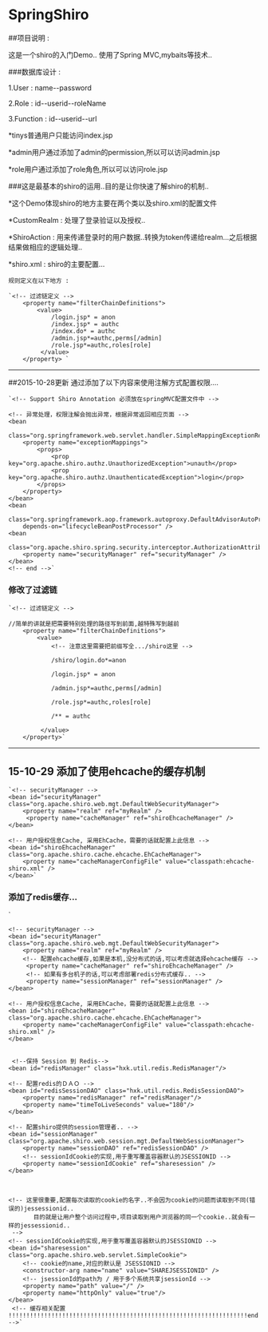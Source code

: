 # SpringShiro

##项目说明 :  

这是一个shiro的入门Demo..
使用了Spring MVC,mybaits等技术..



###数据库设计 :

1.User : name--password  

2.Role : id--userid--roleName  

3.Function : id--userid--url  


*tinys普通用户只能访问index.jsp  

*admin用户通过添加了admin的permission,所以可以访问admin.jsp  

*role用户通过添加了role角色,所以可以访问role.jsp  




###这是最基本的shiro的运用..目的是让你快速了解shiro的机制..

*这个Demo体现shiro的地方主要在两个类以及shiro.xml的配置文件   

*CustomRealm : 处理了登录验证以及授权..  

*ShiroAction : 用来传递登录时的用户数据..转换为token传递给realm...之后根据结果做相应的逻辑处理..  

*shiro.xml : shiro的主要配置...    


	规则定义在以下地方 :  
	
	`<!-- 过滤链定义 -->  
        <property name="filterChainDefinitions">  
            <value>  
                /login.jsp* = anon  
                /index.jsp* = authc  
                /index.do* = authc  
                /admin.jsp*=authc,perms[/admin]
                /role.jsp*=authc,roles[role]
             </value>  
        </property> `


-----------------------------------------------------------------------------------------------------------------------------      
##2015-10-28更新 通过添加了以下内容来使用注解方式配置权限....
	
	`<!-- Support Shiro Annotation 必须放在springMVC配置文件中 -->

	<!-- 异常处理，权限注解会抛出异常，根据异常返回相应页面 -->
	<bean
		class="org.springframework.web.servlet.handler.SimpleMappingExceptionResolver">
		<property name="exceptionMappings">
			<props>
				<prop key="org.apache.shiro.authz.UnauthorizedException">unauth</prop>
				<prop key="org.apache.shiro.authz.UnauthenticatedException">login</prop>
			</props>
		</property>
	</bean>
	<bean
		class="org.springframework.aop.framework.autoproxy.DefaultAdvisorAutoProxyCreator"
		depends-on="lifecycleBeanPostProcessor" />
	<bean
		class="org.apache.shiro.spring.security.interceptor.AuthorizationAttributeSourceAdvisor">
		<property name="securityManager" ref="securityManager" />
	</bean>
	<!-- end -->`
	
### 修改了过滤链  

	`<!-- 过滤链定义 -->   

	//简单的讲就是把需要特别处理的路径写到前面,越特殊写到越前
        <property name="filterChainDefinitions">  
            <value>  
                <!-- 注意这里需要把前缀写全.../shiro这里 -->  
                
            	/shiro/login.do*=anon  
            	
                /login.jsp* = anon   
                
                /admin.jsp*=authc,perms[/admin]  
                
                /role.jsp*=authc,roles[role]  
                
                /** = authc  
                
             </value>  
        </property>`  
        
 ----------------------------------------------------------------------------------------------------------------------------

## 15-10-29  添加了使用ehcache的缓存机制  

    `<!-- securityManager -->  
    <bean id="securityManager" class="org.apache.shiro.web.mgt.DefaultWebSecurityManager">  
        <property name="realm" ref="myRealm" />  
         <property name="cacheManager" ref="shiroEhcacheManager" />
    </bean>  
    
    <!-- 用户授权信息Cache, 采用EhCache，需要的话就配置上此信息 -->
    <bean id="shiroEhcacheManager" class="org.apache.shiro.cache.ehcache.EhCacheManager">
        <property name="cacheManagerConfigFile" value="classpath:ehcache-shiro.xml" />
    </bean>`
    
 

 ### 添加了redis缓存...  
 
   `<!-- 缓存相关配置  !!!!!!!!!!!!!!!!!!!!!!!!!!!!!!!!!!!!!!!!!!!!!!!!!!!!!!!!!!!!!!!!!!!!!!!begin -->    
   
    <!-- securityManager -->  
    <bean id="securityManager" class="org.apache.shiro.web.mgt.DefaultWebSecurityManager">  
        <property name="realm" ref="myRealm" />  
        <!-- 配置ehcache缓存,如果是本机,没分布式的话,可以考虑就选择ehcache缓存 -->
         <property name="cacheManager" ref="shiroEhcacheManager" />
         <!-- 如果有多台机子的话,可以考虑部署redis分布式缓存.. -->
         <property name="sessionManager" ref="sessionManager" />
    </bean>  
    
    <!-- 用户授权信息Cache, 采用EhCache，需要的话就配置上此信息 -->
    <bean id="shiroEhcacheManager" class="org.apache.shiro.cache.ehcache.EhCacheManager">
        <property name="cacheManagerConfigFile" value="classpath:ehcache-shiro.xml" />
    </bean>
    
    
     <!--保持 Session 到 Redis-->
    <bean id="redisManager" class="hxk.util.redis.RedisManager"/>

	<!-- 配置redis的ＤＡＯ -->
    <bean id="redisSessionDAO" class="hxk.util.redis.RedisSessionDAO">
        <property name="redisManager" ref="redisManager"/>
        <property name="timeToLiveSeconds" value="180"/>
    </bean>

	<!-- 配置shiro提供的session管理者.. -->
    <bean id="sessionManager" class="org.apache.shiro.web.session.mgt.DefaultWebSessionManager">
        <property name="sessionDAO" ref="redisSessionDAO" />
        <!-- sessionIdCookie的实现,用于重写覆盖容器默认的JSESSIONID -->  
        <property name="sessionIdCookie" ref="sharesession" />  
    </bean>
    
    
    
    <!-- 这里很重要,配置每次读取的cookie的名字..不会因为cookie的问题而读取到不同(错误的)jessessionid..
    	   目的就是让用户整个访问过程中,项目读取到用户浏览器的同一个cookie..就会有一样的jessessionid..
     -->
    <!-- sessionIdCookie的实现,用于重写覆盖容器默认的JSESSIONID -->  
    <bean id="sharesession" class="org.apache.shiro.web.servlet.SimpleCookie">  
        <!-- cookie的name,对应的默认是 JSESSIONID -->  
        <constructor-arg name="name" value="SHAREJSESSIONID" />  
        <!-- jsessionId的path为 / 用于多个系统共享jsessionId -->  
        <property name="path" value="/" />  
        <property name="httpOnly" value="true"/>  
    </bean>  
     <!-- 缓存相关配置  !!!!!!!!!!!!!!!!!!!!!!!!!!!!!!!!!!!!!!!!!!!!!!!!!!!!!!!!!!!!!!!!!!!end -->`  
